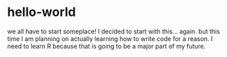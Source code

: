 # hello-world
we all have to start someplace!
I decided to start with this... again. but this time I am planning on actually learning how to write code for a reason.
I need to learn R because that is going to be a major part of my future.
